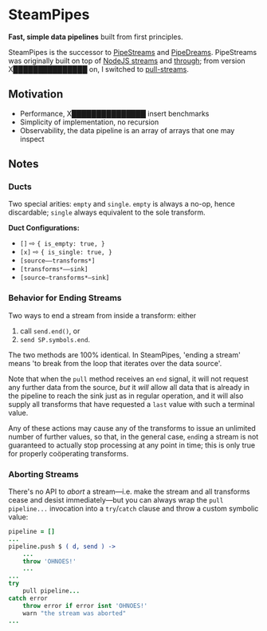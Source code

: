 

# SteamPipes

**Fast, simple data pipelines** built from first principles.

SteamPipes is the successor to [PipeStreams](https://github.com/loveencounterflow/pipestreams) and
[PipeDreams](https://github.com/loveencounterflow/pipedreams). PipeStreams was originally built on top of
[NodeJS streams](X███████████████) and [through](X███████████████); from version X███████████████ on, I
switched to [pull-streams](https://pull-stream.github.io).

## Motivation

* Performance, X███████████████ insert benchmarks
* Simplicity of implementation, no recursion
* Observability, the data pipeline is an array of arrays that one may inspect

## Notes

### Ducts

Two special arities: `empty` and `single`. `empty` is always a no-op, hence discardable; `single` always
equivalent to the sole transform.

**Duct Configurations:**

* `[]` ⇨ `{ is_empty: true, }`
* `[x]` ⇨ `{ is_single: true, }`
* `[source——transforms*]`
* `[transforms*——sink]`
* `[source—transforms*—sink]`

### Behavior for Ending Streams

Two ways to end a stream from inside a transform: either

1)	call `send.end()`, or
2)	`send SP.symbols.end`.

The two methods are 100% identical. In SteamPipes, 'ending a stream' means 'to break from the loop that
iterates over the data source'.

Note that when the `pull` method receives an `end` signal, it will not request any further data from the
source, *but* it *will* allow all data that is already in the pipeline to reach the sink just as in regular
operation, and it will also supply all transforms that have requested a `last` value with such a terminal
value.

Any of these actions may cause any of the transforms to issue an unlimited number of further values, so
that, in the general case, `end`ing a stream is not guaranteed to actually stop processing at any point in
time; this is only true for properly coöperating transforms.



### Aborting Streams

There's no API to *abort* a stream—i.e. make the stream and all transforms cease and desist immediately—but
you can always wrap the `pull pipeline...` invocation into a `try`/`catch` clause and throw a custom
symbolic value:

```coffee
pipeline = []
...
pipeline.push $ ( d, send ) ->
	...
	throw 'OHNOES!'
	...
...
try
	pull pipeline...
catch error
	throw error if error isnt 'OHNOES!'
	warn "the stream was aborted"
...
```

